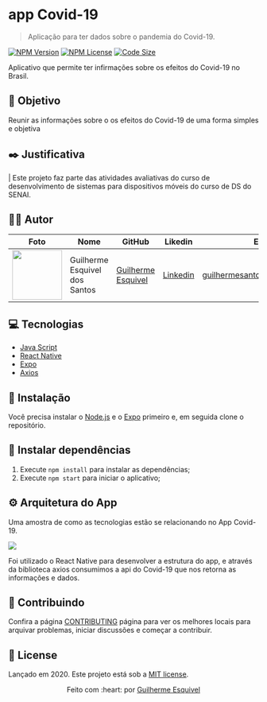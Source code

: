 # app Covid-19

> Aplicação para ter dados sobre o pandemia do Covid-19.

[![NPM Version][npm-version]][npm-version]
[![NPM License][npm-license]][npm-license]
[![Code Size][code-size]][code-size]

Aplicativo que permite ter infirmações sobre os efeitos do Covid-19 no Brasil.

## :nazar_amulet: Objetivo

Reunir as informações sobre o os efeitos do Covid-19 de uma forma simples e objetiva

## :black_nib: Justificativa

| Este projeto faz parte das atividades avaliativas do curso de desenvolvimento de sistemas para dispositivos móveis do curso de DS do SENAI.

## :man_technologist: Autor

Foto | Nome | GitHub | Likedin | E-mail
---- | ---- | ------ | ------- | ------
<img src="" width="100px">  | Guilherme Esquivel dos Santos | [Guilherme Esquivel](https://github.com/gEsquivels) | [Linkedin](linkedin.com/in/guilherme-santos-22426a197) | guilhermesantos1507@gmail.com

## :computer: Tecnologias

- [Java Script](https://www.javascript.com/)
- [React Native](https://facebook.github.io/react-native/)
- [Expo](https://docs.expo.io)
- [Axios](https://github.com/axios/axios)

## :construction_worker: Instalação

Você precisa instalar o [Node.js](https://nodejs.org/en/download/) e o [Expo](https://docs.expo.io) primeiro e, em seguida clone o repositório.

## :wrench: Instalar dependências

1. Execute `npm install` para instalar as dependências;
2. Execute `npm start` para iniciar o aplicativo;

## :gear: Arquitetura do App

Uma amostra de como as tecnologias estão se relacionando no App Covid-19.

![](./doc/arquitetura.png)

Foi utilizado o React Native para desenvolver a estrutura do app, e através da biblioteca axios consumimos a api do Covid-19 que nos retorna as informações e dados.

## :handshake: Contribuindo

Confira a página [CONTRIBUTING](https://github.com/gEsquivels/cod-vid-19/blob/master/CONTRIBUTING.md) página para ver os melhores locais para arquivar problemas, iniciar discussões e começar a contribuir.

## :open_book: License

Lançado em 2020.
Este projeto está sob a [MIT license](https://github.com/gEsquivels/cos-vis-19/blob/master/LICENSE).

<p align="center">
    Feito com :heart: por <a href="https://github.com/gEsquivels">Guilherme Esquivel</a>
</p>

<!-- Markdown link & img dfn's -->

[npm-license]: https://img.shields.io/npm/l/express?color=03ca6f&style=plastic
[npm-version]: https://img.shields.io/npm/v/npm?color=333333&style=plastic
[code-size]: https://img.shields.io/github/languages/code-size/gEsquivels/cod-vid-19?color=03ca6f&style=plastic
